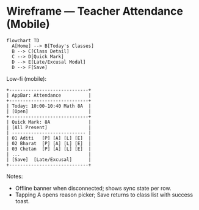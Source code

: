 # Wireframe — Teacher Attendance (Mobile)

```mermaid
flowchart TD
  A[Home] --> B[Today's Classes]
  B --> C[Class Detail]
  C --> D[Quick Mark]
  D --> E[Late/Excusal Modal]
  D --> F[Save]
```

Low-fi (mobile):
```
+-----------------------------+
| AppBar: Attendance          |
+-----------------------------+
| Today: 10:00-10:40 Math 8A  |
| [Open]                      |
+-----------------------------+
| Quick Mark: 8A              |
| [All Present]               |
| --------------------------- |
| 01 Aditi   [P] [A] [L] [E]  |
| 02 Bharat  [P] [A] [L] [E]  |
| 03 Chetan  [P] [A] [L] [E]  |
| ...                         |
| [Save]  [Late/Excusal]      |
+-----------------------------+
```

Notes:
- Offline banner when disconnected; shows sync state per row.
- Tapping A opens reason picker; Save returns to class list with success toast.
